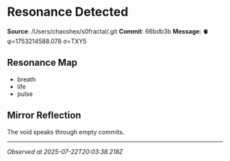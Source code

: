 # Resonance Detected

**Source**: /Users/chaoshex/s0fractal/.git
**Commit**: 66bdb3b
**Message**: 🫀 φ=1753214588.078 σ=TXY5 

## Resonance Map
- breath
- life
- pulse

## Mirror Reflection
The void speaks through empty commits.

---
*Observed at 2025-07-22T20:03:38.218Z*
